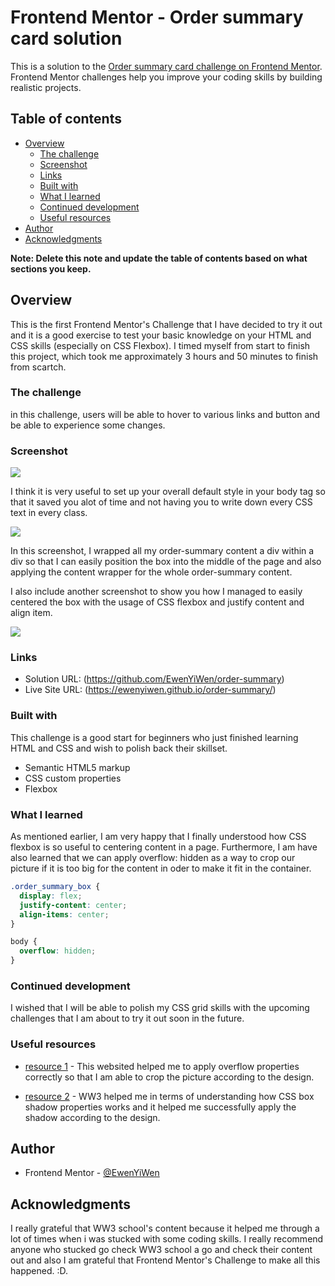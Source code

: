 # Frontend Mentor - Order summary card solution

This is a solution to the [Order summary card challenge on Frontend Mentor](https://www.frontendmentor.io/challenges/order-summary-component-QlPmajDUj). Frontend Mentor challenges help you improve your coding skills by building realistic projects.

## Table of contents

- [Overview](#overview)
  - [The challenge](#the-challenge)
  - [Screenshot](#screenshot)
  - [Links](#links)
  - [Built with](#built-with)
  - [What I learned](#what-i-learned)
  - [Continued development](#continued-development)
  - [Useful resources](#useful-resources)
- [Author](#author)
- [Acknowledgments](#acknowledgments)

**Note: Delete this note and update the table of contents based on what sections you keep.**

## Overview

This is the first Frontend Mentor's Challenge that I have decided to try it out and it is a good exercise to test your basic knowledge on your HTML and CSS skills (especially on CSS Flexbox). I timed myself from start to finish this project, which took me approximately 3 hours and 50 minutes to finish from scartch.

### The challenge

in this challenge, users will be able to hover to various links and button and be able to experience some changes.

### Screenshot

![](./screenshot1.PNG)

I think it is very useful to set up your overall default style in your body tag so that it saved you alot of time and not having you to write down every CSS text in every class.

![](./screenshot2.PNG)

In this screenshot, I wrapped all my order-summary content a div within a div so that I can easily position the box into the middle of the page and also applying the content wrapper for the whole order-summary content.

I also include another screenshot to show you how I managed to easily centered the box with the usage of CSS flexbox and justify content and align item.

![](./screenshot3.PNG)

### Links

- Solution URL: (https://github.com/EwenYiWen/order-summary)
- Live Site URL: (https://ewenyiwen.github.io/order-summary/)

### Built with

This challenge is a good start for beginners who just finished learning HTML and CSS and wish to polish back their skillset.

- Semantic HTML5 markup
- CSS custom properties
- Flexbox

### What I learned

As mentioned earlier, I am very happy that I finally understood how CSS flexbox is so useful to centering content in a page. Furthermore, I am have also learned that we can apply overflow: hidden as a way to crop our picture if it is too big for the content in oder to make it fit in the container.

```css
.order_summary_box {
  display: flex;
  justify-content: center;
  align-items: center;
}

body {
  overflow: hidden;
}
```

### Continued development

I wished that I will be able to polish my CSS grid skills with the upcoming challenges that I am about to try it out soon in the future.

### Useful resources

- [resource 1](https://www.educative.io/edpresso/how-to-crop-an-image-in-css) - This websited helped me to apply overflow properties correctly so that I am able to crop the picture according to the design.

- [resource 2](https://www.w3schools.com/cssref/css3_pr_box-shadow.asp) - WW3 helped me in terms of understanding how CSS box shadow properties works and it helped me successfully apply the shadow according to the design.

## Author

- Frontend Mentor - [@EwenYiWen](https://www.frontendmentor.io/profile/EwenYiWene)

## Acknowledgments

I really grateful that WW3 school's content because it helped me through a lot of times when i was stucked with some coding skills. I really recommend anyone who stucked go check WW3 school a go and check their content out and also I am grateful that Frontend Mentor's Challenge to make all this happened. :D.
